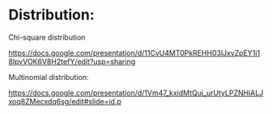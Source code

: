 # Distribution:

Chi-square distribution

https://docs.google.com/presentation/d/11CvU4MT0PkREHH03lJxvZpEY1i18lpvVOK6V8H2tefY/edit?usp=sharing


Multinomial distribution: 

https://docs.google.com/presentation/d/1Vm47_kxidMtQui_urUtyLPZNHiALJxoq8ZMecxdq6sg/edit#slide=id.p